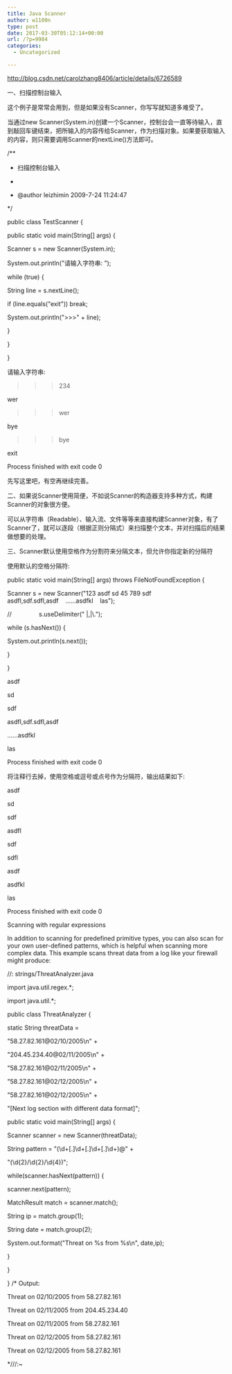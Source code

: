 ```yaml
---
title: Java Scanner
author: w1100n
type: post
date: 2017-03-30T05:12:14+00:00
url: /?p=9984
categories:
  - Uncategorized

---
```

http://blog.csdn.net/carolzhang8406/article/details/6726589
  
一、扫描控制台输入

这个例子是常常会用到，但是如果没有Scanner，你写写就知道多难受了。
  
当通过new Scanner(System.in)创建一个Scanner，控制台会一直等待输入，直到敲回车键结束，把所输入的内容传给Scanner，作为扫描对象。如果要获取输入的内容，则只需要调用Scanner的nextLine()方法即可。

/**
  
* 扫描控制台输入
  
*
  
* @author leizhimin 2009-7-24 11:24:47
  
*/
  
public class TestScanner {
  
public static void main(String[] args) {
  
Scanner s = new Scanner(System.in);
  
System.out.println("请输入字符串: ");
  
while (true) {
  
String line = s.nextLine();
  
if (line.equals("exit")) break;
  
System.out.println(">>>" + line);
  
}
  
}
  
}

请输入字符串: 
  
>>>234
  
wer
  
>>>wer
  
bye
  
>>>bye
  
exit

Process finished with exit code 0

先写这里吧，有空再继续完善。

二、如果说Scanner使用简便，不如说Scanner的构造器支持多种方式，构建Scanner的对象很方便。

可以从字符串（Readable）、输入流、文件等等来直接构建Scanner对象，有了Scanner了，就可以逐段（根据正则分隔式）来扫描整个文本，并对扫描后的结果做想要的处理。

三、Scanner默认使用空格作为分割符来分隔文本，但允许你指定新的分隔符

使用默认的空格分隔符: 
  
public static void main(String[] args) throws FileNotFoundException {
  
Scanner s = new Scanner("123 asdf sd 45 789 sdf asdfl,sdf.sdfl,asdf    ......asdfkl    las");
  
//                s.useDelimiter(" |,|\\.");
  
while (s.hasNext()) {
  
System.out.println(s.next());
  
}
  
}

asdf
  
sd
  
sdf
  
asdfl,sdf.sdfl,asdf
  
......asdfkl
  
las

Process finished with exit code 0

将注释行去掉，使用空格或逗号或点号作为分隔符，输出结果如下: 
  
asdf
  
sd
  
sdf
  
asdfl
  
sdf
  
sdfl
  
asdf

asdfkl

las

Process finished with exit code 0

Scanning with regular expressions
  
In addition to scanning for predefined primitive types, you can also scan for your own user-defined patterns, which is helpful when scanning more complex data. This example scans threat data from a log like your firewall might produce:
  
//: strings/ThreatAnalyzer.java
  
import java.util.regex.*;
  
import java.util.*;
  
public class ThreatAnalyzer {
  
static String threatData =
  
"58.27.82.161@02/10/2005\n" +
  
"204.45.234.40@02/11/2005\n" +
  
"58.27.82.161@02/11/2005\n" +
  
"58.27.82.161@02/12/2005\n" +
  
"58.27.82.161@02/12/2005\n" +
  
"[Next log section with different data format]";
  
public static void main(String[] args) {
  
Scanner scanner = new Scanner(threatData);
  
String pattern = "(\\d+[.]\\d+[.]\\d+[.]\\d+)@" +
  
"(\\d{2}/\\d{2}/\\d{4})";
  
while(scanner.hasNext(pattern)) {
  
scanner.next(pattern);
  
MatchResult match = scanner.match();
  
String ip = match.group(1);
  
String date = match.group(2);
  
System.out.format("Threat on %s from %s\n", date,ip);
  
}
  
}
  
} /* Output:
  
Threat on 02/10/2005 from 58.27.82.161
  
Threat on 02/11/2005 from 204.45.234.40
  
Threat on 02/11/2005 from 58.27.82.161
  
Threat on 02/12/2005 from 58.27.82.161
  
Threat on 02/12/2005 from 58.27.82.161
  
*///:~